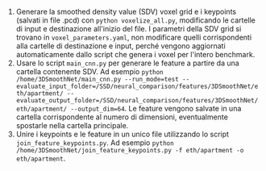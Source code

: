 1. Generare la smoothed density value (SDV) voxel grid e i keypoints (salvati in file .pcd) con `python voxelize_all.py`, modificando le cartelle di input e destinazione all'inizio del file. I parametri della SDV grid si trovano in `voxel_parameters.yaml`, non modificare quelli corrispondenti alla cartelle di destinazione e input, perché vengono aggiornati automaticamente dallo script che genera i voxel per l'intero benchmark.
2. Usare lo script `main_cnn.py` per generare le feature a partire da una cartella contenente SDV. Ad esempio `python /home/3DSmoothNet/main_cnn.py --run_mode=test --evaluate_input_folder=/SSD/neural_comparison/features/3DSmoothNet/eth/apartment/ --evaluate_output_folder=/SSD/neural_comparison/features/3DSmoothNet/eth/apartment/ --output_dim=64`. Le feature vengono salvate in una cartella corrispondente al numero di dimensioni, eventualmente spostarle nella cartella principale.
3. Unire i keypoints e le feature in un unico file utilizzando lo script `join_feature_keypoints.py`. Ad esempio `python /home/3DSmoothNet/join_feature_keypoints.py -f eth/apartment -o eth/apartment`.
